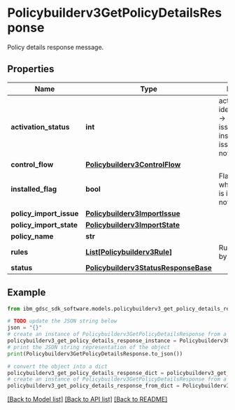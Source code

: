 # Policybuilderv3GetPolicyDetailsResponse

Policy details response message.

## Properties

Name | Type | Description | Notes
------------ | ------------- | ------------- | -------------
**activation_status** | **int** | activation_status identifier: 1001 -&gt; install with no issues, 1002-&gt; installed with issues, 1003 -&gt; not installed. | [optional] 
**control_flow** | [**Policybuilderv3ControlFlow**](Policybuilderv3ControlFlow.md) |  | [optional] 
**installed_flag** | **bool** | Flag to indicate whether policy is installed or not. | [optional] 
**policy_import_issue** | [**Policybuilderv3ImportIssue**](Policybuilderv3ImportIssue.md) |  | [optional] 
**policy_import_state** | [**Policybuilderv3ImportState**](Policybuilderv3ImportState.md) |  | [optional] 
**policy_name** | **str** |  | [optional] 
**rules** | [**List[Policybuilderv3Rule]**](Policybuilderv3Rule.md) | Rules contained by the policy. | [optional] 
**status** | [**Policybuilderv3StatusResponseBase**](Policybuilderv3StatusResponseBase.md) |  | [optional] 

## Example

```python
from ibm_gdsc_sdk_software.models.policybuilderv3_get_policy_details_response import Policybuilderv3GetPolicyDetailsResponse

# TODO update the JSON string below
json = "{}"
# create an instance of Policybuilderv3GetPolicyDetailsResponse from a JSON string
policybuilderv3_get_policy_details_response_instance = Policybuilderv3GetPolicyDetailsResponse.from_json(json)
# print the JSON string representation of the object
print(Policybuilderv3GetPolicyDetailsResponse.to_json())

# convert the object into a dict
policybuilderv3_get_policy_details_response_dict = policybuilderv3_get_policy_details_response_instance.to_dict()
# create an instance of Policybuilderv3GetPolicyDetailsResponse from a dict
policybuilderv3_get_policy_details_response_from_dict = Policybuilderv3GetPolicyDetailsResponse.from_dict(policybuilderv3_get_policy_details_response_dict)
```
[[Back to Model list]](../README.md#documentation-for-models) [[Back to API list]](../README.md#documentation-for-api-endpoints) [[Back to README]](../README.md)


